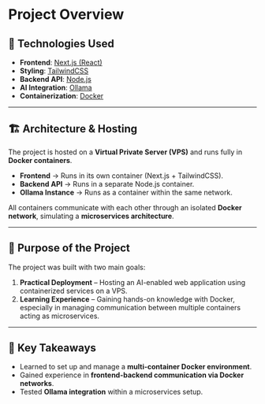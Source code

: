 # Project Overview

## 🚀 Technologies Used
- **Frontend**: [Next.js (React)](https://nextjs.org/)
- **Styling**: [TailwindCSS](https://tailwindcss.com/)
- **Backend API**: [Node.js](https://nodejs.org/)
- **AI Integration**: [Ollama](https://ollama.ai/)
- **Containerization**: [Docker](https://www.docker.com/)

---

## 🏗️ Architecture & Hosting
The project is hosted on a **Virtual Private Server (VPS)** and runs fully in **Docker containers**.  

- **Frontend** → Runs in its own container (Next.js + TailwindCSS).  
- **Backend API** → Runs in a separate Node.js container.  
- **Ollama Instance** → Runs as a container within the same network.  

All containers communicate with each other through an isolated **Docker network**, simulating a **microservices architecture**.

---

## 🎯 Purpose of the Project
The project was built with two main goals:  

1. **Practical Deployment** – Hosting an AI-enabled web application using containerized services on a VPS.  
2. **Learning Experience** – Gaining hands-on knowledge with Docker, especially in managing communication between multiple containers acting as microservices.  

---

## 🔧 Key Takeaways
- Learned to set up and manage a **multi-container Docker environment**.  
- Gained experience in **frontend-backend communication via Docker networks**.  
- Tested **Ollama integration** within a microservices setup.  
